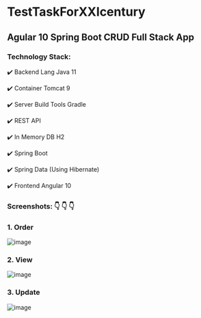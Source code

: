 # TestTaskForXXIcentury
## Agular 10 Spring Boot CRUD Full Stack App

### Technology Stack:

:heavy_check_mark: Backend Lang	Java 11

:heavy_check_mark: Container	Tomcat 9

:heavy_check_mark: Server Build Tools	Gradle

:heavy_check_mark: REST API

:heavy_check_mark: In Memory DB	H2

:heavy_check_mark: Spring Boot

:heavy_check_mark: Spring Data (Using Hibernate)

:heavy_check_mark: Frontend	Angular 10 


### Screenshots: :point_down: :point_down: :point_down:

### 1. Order 
![image](https://user-images.githubusercontent.com/54817755/127787221-006c2784-e2fd-4f9a-bd7b-2c6343bff7db.png)

### 2. View 
![image](https://user-images.githubusercontent.com/54817755/127787667-58e68168-87ff-43e6-90ff-94e7f9bff453.png)

### 3. Update
![image](https://user-images.githubusercontent.com/54817755/127787709-c6bbbd00-9327-49c5-affb-c8c76f9f73bc.png)


